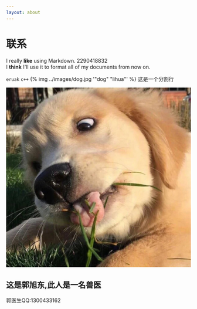 ```yaml
---
layout: about
---
```

# 联系

I really **like** using Markdown.
2290418832\
I **think** I'll use it to format all of my documents from now on.

`eruak`
`c++`
{% img ../images/dog.jpg '"dog" "lihua"' %}
这是一个分割行

![123](/images/dog.jpg)
<!-- 以上是有效格式 -->
## 这是郭旭东,此人是一名兽医

郭医生QQ:1300433162
